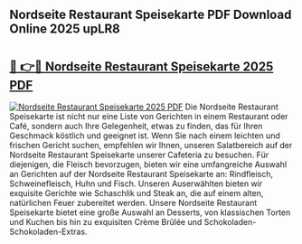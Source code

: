 ## Nordseite Restaurant Speisekarte PDF Download Online 2025 upLR8

# <h2><a href="http://gc7rnq.nevu.top/?p=Nordseite+Restaurant+Speisekarte">🔗 👉🔴 Nordseite Restaurant Speisekarte 2025 PDF</a></h2>

[![Nordseite Restaurant Speisekarte 2025 PDF](https://i.imgur.com/dBaPXMq.png)](http://gc7rnq.nevu.top/?p=Nordseite+Restaurant+Speisekarte)
Die Nordseite Restaurant Speisekarte ist nicht nur eine Liste von Gerichten in einem Restaurant oder Café, sondern auch Ihre Gelegenheit, etwas zu finden, das für Ihren Geschmack köstlich und geeignet ist. Wenn Sie nach einem leichten und frischen Gericht suchen, empfehlen wir Ihnen, unseren Salatbereich auf der Nordseite Restaurant Speisekarte unserer Cafeteria zu besuchen. Für diejenigen, die Fleisch bevorzugen, bieten wir eine umfangreiche Auswahl an Gerichten auf der Nordseite Restaurant Speisekarte an: Rindfleisch, Schweinefleisch, Huhn und Fisch. Unseren Auserwählten bieten wir exquisite Gerichte wie Schaschlik und Steak an, die auf einem alten, natürlichen Feuer zubereitet werden. Unsere Nordseite Restaurant Speisekarte bietet eine große Auswahl an Desserts, von klassischen Torten und Kuchen bis hin zu exquisiten Crème Brûlée und Schokoladen-Schokoladen-Extras.

